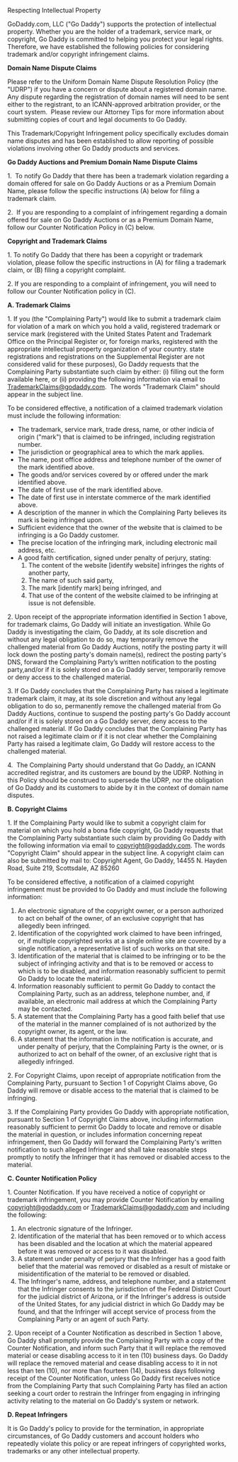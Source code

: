 Respecting Intellectual Property

GoDaddy.com, LLC ("Go Daddy") supports the protection of intellectual property. Whether you are the holder of a trademark, service mark, or copyright, Go Daddy is committed to helping you protect your legal rights. Therefore, we have established the following policies for considering trademark and/or copyright infringement claims.

**Domain Name Dispute Claims**

Please refer to the Uniform Domain Name Dispute Resolution Policy (the "UDRP") if you have a concern or dispute about a registered domain name. Any dispute regarding the registration of domain names will need to be sent either to the registrant, to an ICANN-approved arbitration provider, or the court system.  Please review our Attorney Tips for more information about submitting copies of court and legal documents to Go Daddy.

This Trademark/Copyright Infringement policy specifically excludes domain name disputes and has been established to allow reporting of possible violations involving other Go Daddy products and services.

**Go Daddy Auctions and Premium Domain Name Dispute Claims**

1.  To notify Go Daddy that there has been a trademark violation regarding a domain offered for sale on Go Daddy Auctions or as a Premium Domain Name, please follow the specific instructions (A) below for filing a trademark claim.

2.  If you are responding to a complaint of infringement regarding a domain offered for sale on Go Daddy Auctions or as a Premium Domain Name, follow our Counter Notification Policy in (C) below.

**Copyright and Trademark Claims**

1\. To notify Go Daddy that there has been a copyright or trademark violation, please follow the specific instructions in (A) for filing a trademark claim, or (B) filing a copyright complaint.

2\. If you are responding to a complaint of infringement, you will need to follow our Counter Notification policy in (C).

**A. Trademark Claims**

1\. If you (the "Complaining Party") would like to submit a trademark claim for violation of a mark on which you hold a valid, registered trademark or service mark (registered with the United States Patent and Trademark Office on the Principal Register or, for foreign marks, registered with the appropriate intellectual property organization of your country. state registrations and registrations on the Supplemental Register are not considered valid for these purposes), Go Daddy requests that the Complaining Party substantiate such claim by either: (i) filling out the form available here, or (ii) providing the following information via email to TrademarkClaims@godaddy.com.  The words "Trademark Claim" should appear in the subject line.

To be considered effective, a notification of a claimed trademark violation must include the following information:

*   The trademark, service mark, trade dress, name, or other indicia of origin ("mark") that is claimed to be infringed, including registration number.
*   The jurisdiction or geographical area to which the mark applies.
*   The name, post office address and telephone number of the owner of the mark identified above.
*   The goods and/or services covered by or offered under the mark identified above.
*   The date of first use of the mark identified above.
*   The date of first use in interstate commerce of the mark identified above.
*   A description of the manner in which the Complaining Party believes its mark is being infringed upon.
*   Sufficient evidence that the owner of the website that is claimed to be infringing is a Go Daddy customer.
*   The precise location of the infringing mark, including electronic mail address, etc.
*   A good faith certification, signed under penalty of perjury, stating:
    1.  The content of the website \[identify website\] infringes the rights of another party,
    2.  The name of such said party,
    3.  The mark \[identify mark\] being infringed, and
    4.  That use of the content of the website claimed to be infringing at issue is not defensible.

2\. Upon receipt of the appropriate information identified in Section 1 above, for trademark claims, Go Daddy will initiate an investigation. While Go Daddy is investigating the claim, Go Daddy, at its sole discretion and without any legal obligation to do so, may temporarily remove the challenged material from Go Daddy Auctions, notify the posting party it will lock down the posting party's domain name(s), redirect the posting party's DNS, forward the Complaining Party’s written notification to the posting party,and/or if it is solely stored on a Go Daddy server, temporarily remove or deny access to the challenged material.

3\. If Go Daddy concludes that the Complaining Party has raised a legitimate trademark claim, it may, at its sole discretion and without any legal obligation to do so, permanently remove the challenged material from Go Daddy Auctions, continue to suspend the posting party's Go Daddy account and/or if it is solely stored on a Go Daddy server, deny access to the challenged material. If Go Daddy concludes that the Complaining Party has not raised a legitimate claim or if it is not clear whether the Complaining Party has raised a legitimate claim, Go Daddy will restore access to the challenged material.

4.  The Complaining Party should understand that Go Daddy, an ICANN accredited registrar, and its customers are bound by the UDRP. Nothing in this Policy should be construed to supersede the UDRP, nor the obligation of Go Daddy and its customers to abide by it in the context of domain name disputes.

**B. Copyright Claims**

1\. If the Complaining Party would like to submit a copyright claim for material on which you hold a bona fide copyright, Go Daddy requests that the Complaining Party substantiate such claim by providing Go Daddy with the following information via email to copyright@godaddy.com. The words "Copyright Claim" should appear in the subject line. A copyright claim can also be submitted by mail to: Copyright Agent, Go Daddy, 14455 N. Hayden Road, Suite 219, Scottsdale, AZ 85260

To be considered effective, a notification of a claimed copyright infringement must be provided to Go Daddy and must include the following information:

1.  An electronic signature of the copyright owner, or a person authorized to act on behalf of the owner, of an exclusive copyright that has allegedly been infringed.
2.  Identification of the copyrighted work claimed to have been infringed, or, if multiple copyrighted works at a single online site are covered by a single notification, a representative list of such works on that site.
3.  Identification of the material that is claimed to be infringing or to be the subject of infringing activity and that is to be removed or access to which is to be disabled, and information reasonably sufficient to permit Go Daddy to locate the material.
4.  Information reasonably sufficient to permit Go Daddy to contact the Complaining Party, such as an address, telephone number, and, if available, an electronic mail address at which the Complaining Party may be contacted.
5.  A statement that the Complaining Party has a good faith belief that use of the material in the manner complained of is not authorized by the copyright owner, its agent, or the law.
6.  A statement that the information in the notification is accurate, and under penalty of perjury, that the Complaining Party is the owner, or is authorized to act on behalf of the owner, of an exclusive right that is allegedly infringed.

2\. For Copyright Claims, upon receipt of appropriate notification from the Complaining Party, pursuant to Section 1 of Copyright Claims above, Go Daddy will remove or disable access to the material that is claimed to be infringing.

3\. If the Complaining Party provides Go Daddy with appropriate notification, pursuant to Section 1 of Copyright Claims above, including information reasonably sufficient to permit Go Daddy to locate and remove or disable the material in question, or includes information concerning repeat infringement, then Go Daddy will forward the Complaining Party's written notification to such alleged Infringer and shall take reasonable steps promptly to notify the Infringer that it has removed or disabled access to the material.

**C. Counter Notification Policy**

1\. Counter Notification. If you have received a notice of copyright or trademark infringement, you may provide Counter Notification by emailing copyright@godaddy.com or TrademarkClaims@godaddy.com and including the following:

1.  An electronic signature of the Infringer.
2.  Identification of the material that has been removed or to which access has been disabled and the location at which the material appeared before it was removed or access to it was disabled.
3.  A statement under penalty of perjury that the Infringer has a good faith belief that the material was removed or disabled as a result of mistake or misidentification of the material to be removed or disabled.
4.  The Infringer's name, address, and telephone number, and a statement that the Infringer consents to the jurisdiction of the Federal District Court for the judicial district of Arizona, or if the Infringer's address is outside of the United States, for any judicial district in which Go Daddy may be found, and that the Infringer will accept service of process from the Complaining Party or an agent of such Party.

2\. Upon receipt of a Counter Notification as described in Section 1 above, Go Daddy shall promptly provide the Complaining Party with a copy of the Counter Notification, and inform such Party that it will replace the removed material or cease disabling access to it in ten (10) business days. Go Daddy will replace the removed material and cease disabling access to it in not less than ten (10), nor more than fourteen (14), business days following receipt of the Counter Notification, unless Go Daddy first receives notice from the Complaining Party that such Complaining Party has filed an action seeking a court order to restrain the Infringer from engaging in infringing activity relating to the material on Go Daddy's system or network.

**D. Repeat Infringers**

It is Go Daddy's policy to provide for the termination, in appropriate circumstances, of Go Daddy customers and account holders who repeatedly violate this policy or are repeat infringers of copyrighted works, trademarks or any other intellectual property.